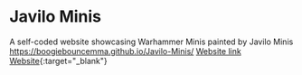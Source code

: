 # Javilo Minis
A self-coded website showcasing Warhammer Minis painted by Javilo Minis
https://boogiebouncemma.github.io/Javilo-Minis/
<a href="https://boogiebouncemma.github.io/Javilo-Minis/" target="_blank"> Website link </a> </br>
[Website](https://boogiebouncemma.github.io/Javilo-Minis/){:target="_blank"}
